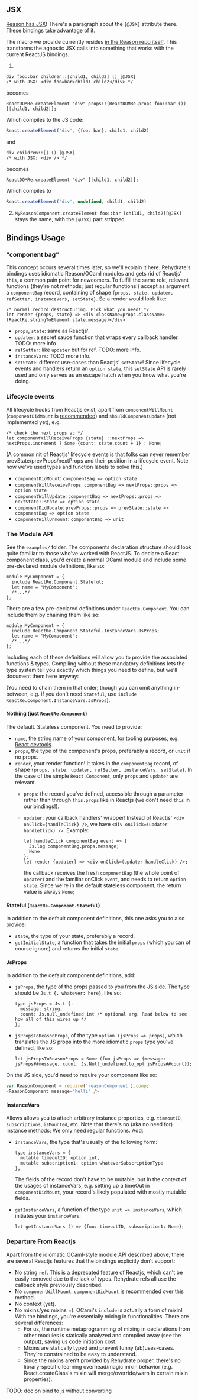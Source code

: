 ## JSX
[Reason has JSX](http://facebook.github.io/reason/#diving-deeper-jsx)! There's a paragraph about the `[@JSX]` attribute there. These bindings take advantage of it.

The macro we provide currently resides [in the Reason repo itself](https://github.com/facebook/reason/blob/77ede651424fa6d238d98a13142a888765537978/src/reactjs_jsx_ppx.ml). This transforms the agnostic JSX calls into something that works with the current ReactJS bindings.

1.
```reason
div foo::bar children::[child1, child2] () [@JSX]
/* with JSX: <div foo=bar>child1 child2</div> */
```
becomes
```reason
ReactDOMRe.createElement "div" props::(ReactDOMRe.props foo::bar ()) [|child1, child2|];
```
Which compiles to the JS code:
```js
React.createElement('div', {foo: bar}, child1, child2)
```
and
```reason
div children::[] () [@JSX]
/* with JSX: <div /> */
```
becomes
```reason
ReactDOMRe.createElement "div" [|child1, child2|];
```
Which compiles to
```js
React.createElement('div', undefined, child1, child2)
```

2. `MyReasonComponent.createElement foo::bar [child1, child2][@JSX]` stays the same, with the `[@JSX]` part stripped.

## Bindings Usage

### "component bag"

This concept occurs several times later, so we'll explain it here. Rehydrate's bindings uses idiomatic Reason/OCaml modules and gets rid of Reactjs' `this`, a common pain point for newcomers. To fulfill the same role, relevant functions (they're not methods; just regular functions!) accept as argument a `componentBag` record, containing of shape `{props, state, updater, refSetter, instanceVars, setState}`. So a render would look like:

```reason
/* normal record destructuring. Pick what you need! */
let render {props, state} => <div className=props.className>(ReactRe.stringToElement state.message)</div>
```

- `props`, `state`: same as Reactjs'.
- `updater`: a secret sauce function that wraps every callback handler. TODO: more info
- `refSetter`: like `updater` but for ref. TODO: more info.
- `instanceVars`: TODO more info.
- `setState`: different use-cases than Reactjs' `setState`! Since lifecycle events and handlers return an `option state`, this `setState` API is rarely used and only serves as an escape hatch when you know what you're doing.

### Lifecycle events
All lifecycle hooks from Reactjs exist, apart from `componentWillMount` (`componentDidMount` is [recommended](https://facebook.github.io/react/docs/react-component.html#componentwillmount)) and `shouldComponentUpdate` (not implemented yet), e.g.

```reason
/* check the next props ac */
let componentWillReceiveProps {state} ::nextProps => nextProps.increment ? Some {count: state.count + 1} : None;
```

(A common nit of Reactjs' lifecycle events is that folks can never remember prevState/prevProps/nextProps and their position in a lifecycle event. Note how we've used types and function labels to solve this.)

- `componentDidMount`: `componentBag => option state`
- `componentWillReceiveProps`: `componentBag => nextProps::props => option state`
- `componentWillUpdate`: `componentBag => nextProps::props => nextState::state => option state`
- `componentDidUpdate`: `prevProps::props => prevState::state => componentBag => option state`
- `componentWillUnmount`: `componentBag => unit`

### The Module API

See the `examples/` folder. The components declaration structure should look quite familiar to those who've worked with ReactJS. To declare a React component class, you'd create a normal OCaml module and include some pre-declared module definitions, like so:

```reason
module MyComponent = {
  include ReactRe.Component.Stateful;
  let name = "MyComponent";
  /*...*/
};
```

There are a few pre-declared definitions under `ReactRe.Component`. You can include them by chaining them like so:

```reason
module MyComponent = {
  include ReactRe.Component.Stateful.InstanceVars.JsProps;
  let name = "MyComponent";
  /*...*/
};
```

Including each of these definitions will allow you to provide the associated functions & types. Compiling without these mandatory definitions lets the type system tell you exactly which things you need to define, but we'll document them here anyway:

(You need to chain them in that order; though you can omit anything in-between, e.g. if you don't need `Stateful`, use `include ReactRe.Component.InstanceVars.JsProps`).

#### Nothing (just `ReactRe.Component`)
The default. Stateless component. You need to provide:
- `name`, the string name of your component, for tooling purposes, e.g. [React devtools](https://github.com/facebook/react-devtools).
- `props`, the type of the component's props, preferably a record, or `unit` if no props.
- `render`, your render function! It takes in the `componentBag` record, of shape `{props, state, updater, refSetter, instanceVars, setState}`. In the case of the simple `React.Component`, only `props` and `updater` are relevant.
  - `props`: the record you've defined, accessible through a parameter rather than through `this.props` like in Reactjs (we don't need `this` in our bindings!).
  - `updater`: your callback handlers' wrapper! Instead of Reactjs' `<div onClick={handleClick} />`, we have `<div onClick=(updater handleClick) />`. Example:

    ```reason
    let handleClick componentBag event => {
      Js.log componentBag.props.message;
      None
    };
    let render {updater} => <div onClick=(updater handleClick) />;
    ```

    the callback receives the fresh `componentBag` (the whole point of `updater`) and the familiar onClick `event`, and needs to return `option state`. Since we're in the default stateless component, the return value is always `None`;

#### Stateful (`ReactRe.Component.Stateful`)
In addition to the default component definitions, this one asks you to also provide:
- `state`, the type of your state, preferably a record.
- `getInitialState`, a function that takes the initial `props` (which you can of course ignore) and returns the initial `state`.

#### JsProps
In addition to the default component definitions, add:
- `jsProps`, the type of the props passed to you from the JS side. The type should be `Js.t {. whatever: here}`, like so:

  ```reason
  type jsProps = Js.t {.
    message: string,
    count: Js.null_undefined int /* optional arg. Read below to see how all of this wires up */
  };
  ```

- `jsPropsToReasonProps`, of the type `option (jsProps => props)`, which translates the JS props into the more idiomatic `props` type you've defined, like so:

  ```reason
  let jsPropsToReasonProps = Some (fun jsProps => {message: jsProps##message, count: Js.Null_undefined.to_opt jsProps##count});
  ```

On the JS side, you'd need to require your component like so:

```js
var ReasonComponent = require('reasonComponent').comp;
<ReasonComponent message="helli" />
```

#### InstanceVars

Allows allows you to attach arbitrary instance properties, e.g. `timeoutID`, `subscriptions`, `isMounted`, etc. Note that there's no (aka no need for) instance methods; We only need regular functions. Add:
- `instanceVars`, the type that's usually of the following form:

  ```reason
  type instanceVars = {
    mutable timeoutID: option int,
    mutable subscription1: option whateverSubscriptionType
  };
  ```

  The fields of the record don't have to be mutable, but in the context of the usages of instanceVars, e.g. setting up a timeOut in `componentDidMount`, your record's likely populated with mostly mutable fields.
- `getInstanceVars`, a function of the type `unit => instanceVars`, which initiates your `instanceVars`:

  ```reason
  let getInstanceVars () => {foo: timeoutID, subscription1: None};
  ```

### Departure From Reactjs

Apart from the idiomatic OCaml-style module API described above, there are several Reactjs features that the bindings explicitly don't support:

- No string `ref`. This is a deprecated feature of Reactjs, which can't be easily removed due to the lack of types. Rehydrate refs all use the callback style previously described.
- No `componentWillMount`. `componentDidMount` is [recommended](https://facebook.github.io/react/docs/react-component.html#componentwillmount) over this method.
- No context (yet).
- No mixins/yes mixins =). OCaml's `include` is actually a form of mixin! With the bindings, you're essentially mixing in functionalities. There are several differences:
  - For us, the runtime metaprogramming of mixing in declarations from other modules is statically analyzed and compiled away (see the output), saving us code initiation cost.
  - Mixins are statically typed and prevent funny (ab)uses-cases. They're constrained to be easy to understand.
  - Since the mixins aren't provided by Rehydrate proper, there's no library-specific learning overhead/magic mixin behavior (e.g. React.createClass's mixin will merge/override/warn in certain mixin properties).


TODO: doc on bind to js without converting
